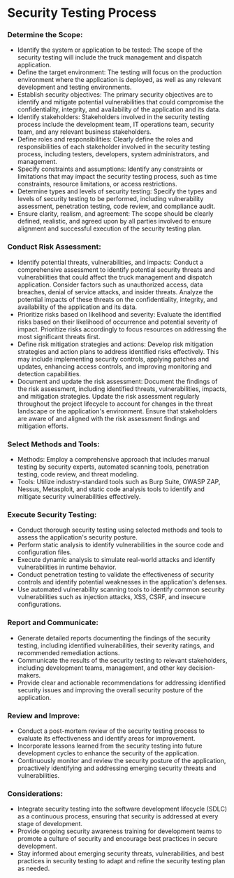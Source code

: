 # Security Testing Process

### Determine the Scope:

- Identify the system or application to be tested: The scope of the security testing will include the truck management and dispatch application.
- Define the target environment: The testing will focus on the production environment where the application is deployed, as well as any relevant development and testing environments.
- Establish security objectives: The primary security objectives are to identify and mitigate potential vulnerabilities that could compromise the confidentiality, integrity, and availability of the application and its data.
- Identify stakeholders: Stakeholders involved in the security testing process include the development team, IT operations team, security team, and any relevant business stakeholders.
- Define roles and responsibilities: Clearly define the roles and responsibilities of each stakeholder involved in the security testing process, including testers, developers, system administrators, and management.
- Specify constraints and assumptions: Identify any constraints or limitations that may impact the security testing process, such as time constraints, resource limitations, or access restrictions.
- Determine types and levels of security testing: Specify the types and levels of security testing to be performed, including vulnerability assessment, penetration testing, code review, and compliance audit.
- Ensure clarity, realism, and agreement: The scope should be clearly defined, realistic, and agreed upon by all parties involved to ensure alignment and successful execution of the security testing plan.

### Conduct Risk Assessment:

- Identify potential threats, vulnerabilities, and impacts: Conduct a comprehensive assessment to identify potential security threats and vulnerabilities that could affect the truck management and dispatch application. Consider factors such as unauthorized access, data breaches, denial of service attacks, and insider threats. Analyze the potential impacts of these threats on the confidentiality, integrity, and availability of the application and its data.
- Prioritize risks based on likelihood and severity: Evaluate the identified risks based on their likelihood of occurrence and potential severity of impact. Prioritize risks accordingly to focus resources on addressing the most significant threats first.
- Define risk mitigation strategies and actions: Develop risk mitigation strategies and action plans to address identified risks effectively. This may include implementing security controls, applying patches and updates, enhancing access controls, and improving monitoring and detection capabilities.
- Document and update the risk assessment: Document the findings of the risk assessment, including identified threats, vulnerabilities, impacts, and mitigation strategies. Update the risk assessment regularly throughout the project lifecycle to account for changes in the threat landscape or the application's environment. Ensure that stakeholders are aware of and aligned with the risk assessment findings and mitigation efforts.

### Select Methods and Tools:

- Methods: Employ a comprehensive approach that includes manual testing by security experts, automated scanning tools, penetration testing, code review, and threat modeling.
- Tools: Utilize industry-standard tools such as Burp Suite, OWASP ZAP, Nessus, Metasploit, and static code analysis tools to identify and mitigate security vulnerabilities effectively.

### Execute Security Testing:

- Conduct thorough security testing using selected methods and tools to assess the application's security posture.
- Perform static analysis to identify vulnerabilities in the source code and configuration files.
- Execute dynamic analysis to simulate real-world attacks and identify vulnerabilities in runtime behavior.
- Conduct penetration testing to validate the effectiveness of security controls and identify potential weaknesses in the application's defenses.
- Use automated vulnerability scanning tools to identify common security vulnerabilities such as injection attacks, XSS, CSRF, and insecure configurations.

### Report and Communicate:

- Generate detailed reports documenting the findings of the security testing, including identified vulnerabilities, their severity ratings, and recommended remediation actions.
- Communicate the results of the security testing to relevant stakeholders, including development teams, management, and other key decision-makers.
- Provide clear and actionable recommendations for addressing identified security issues and improving the overall security posture of the application.

### Review and Improve:

- Conduct a post-mortem review of the security testing process to evaluate its effectiveness and identify areas for improvement.
- Incorporate lessons learned from the security testing into future development cycles to enhance the security of the application.
- Continuously monitor and review the security posture of the application, proactively identifying and addressing emerging security threats and vulnerabilities.

### Considerations:

- Integrate security testing into the software development lifecycle (SDLC) as a continuous process, ensuring that security is addressed at every stage of development.
- Provide ongoing security awareness training for development teams to promote a culture of security and encourage best practices in secure development.
- Stay informed about emerging security threats, vulnerabilities, and best practices in security testing to adapt and refine the security testing plan as needed.